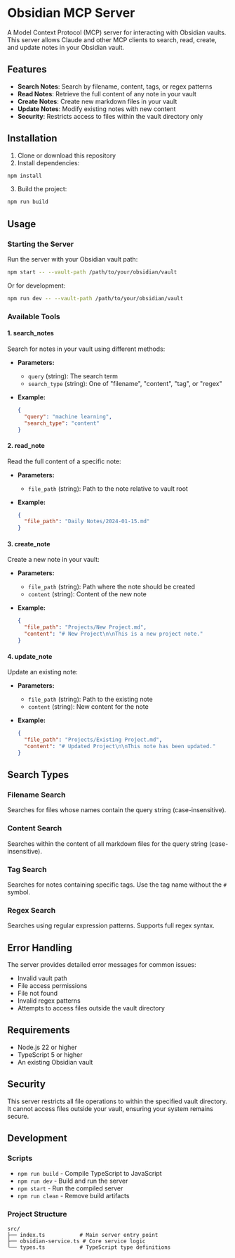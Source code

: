 # Obsidian MCP Server

A Model Context Protocol (MCP) server for interacting with Obsidian vaults. This server allows Claude and other MCP clients to search, read, create, and update notes in your Obsidian vault.

## Features

- **Search Notes**: Search by filename, content, tags, or regex patterns
- **Read Notes**: Retrieve the full content of any note in your vault
- **Create Notes**: Create new markdown files in your vault
- **Update Notes**: Modify existing notes with new content
- **Security**: Restricts access to files within the vault directory only

## Installation

1. Clone or download this repository
2. Install dependencies:

```bash
npm install
```

3. Build the project:

```bash
npm run build
```

## Usage

### Starting the Server

Run the server with your Obsidian vault path:

```bash
npm start -- --vault-path /path/to/your/obsidian/vault
```

Or for development:

```bash
npm run dev -- --vault-path /path/to/your/obsidian/vault
```

### Available Tools

#### 1. search_notes

Search for notes in your vault using different methods:

- **Parameters:**
  - `query` (string): The search term
  - `search_type` (string): One of "filename", "content", "tag", or "regex"

- **Example:**
  ```json
  {
    "query": "machine learning",
    "search_type": "content"
  }
  ```

#### 2. read_note

Read the full content of a specific note:

- **Parameters:**
  - `file_path` (string): Path to the note relative to vault root

- **Example:**
  ```json
  {
    "file_path": "Daily Notes/2024-01-15.md"
  }
  ```

#### 3. create_note

Create a new note in your vault:

- **Parameters:**
  - `file_path` (string): Path where the note should be created
  - `content` (string): Content of the new note

- **Example:**
  ```json
  {
    "file_path": "Projects/New Project.md",
    "content": "# New Project\n\nThis is a new project note."
  }
  ```

#### 4. update_note

Update an existing note:

- **Parameters:**
  - `file_path` (string): Path to the existing note
  - `content` (string): New content for the note

- **Example:**
  ```json
  {
    "file_path": "Projects/Existing Project.md",
    "content": "# Updated Project\n\nThis note has been updated."
  }
  ```

## Search Types

### Filename Search
Searches for files whose names contain the query string (case-insensitive).

### Content Search  
Searches within the content of all markdown files for the query string (case-insensitive).

### Tag Search
Searches for notes containing specific tags. Use the tag name without the `#` symbol.

### Regex Search
Searches using regular expression patterns. Supports full regex syntax.

## Error Handling

The server provides detailed error messages for common issues:
- Invalid vault path
- File access permissions
- File not found
- Invalid regex patterns
- Attempts to access files outside the vault directory

## Requirements

- Node.js 22 or higher
- TypeScript 5 or higher
- An existing Obsidian vault

## Security

This server restricts all file operations to within the specified vault directory. It cannot access files outside your vault, ensuring your system remains secure.

## Development

### Scripts

- `npm run build` - Compile TypeScript to JavaScript
- `npm run dev` - Build and run the server
- `npm start` - Run the compiled server
- `npm run clean` - Remove build artifacts

### Project Structure

```
src/
├── index.ts           # Main server entry point
├── obsidian-service.ts # Core service logic
└── types.ts           # TypeScript type definitions
```